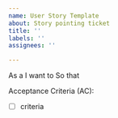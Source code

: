 ```yaml
---
name: User Story Template
about: Story pointing ticket
title: ''
labels: ''
assignees: ''

---
```


As a
I want to
So that

Acceptance Criteria (AC):
- [ ] criteria
